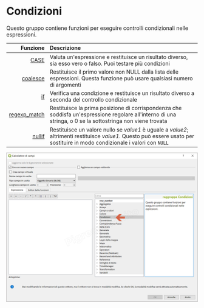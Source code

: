 # Condizioni

Questo gruppo contiene funzioni per eseguire controlli condizionali nelle espressioni. 

| Funzione  | Descrizione|
|----------:|:-----------|
|[CASE](case.html)|	Valuta un'espressione e restituisce un risultato diverso, sia esso vero o falso. Puoi testare più condizioni|
|[coalesce](coalesce.html)|Restituisce il primo valore non NULL dalla lista delle espressioni. Questa funzione può usare qualsiasi numero di argomenti|
|[if](if.html)|	Verifica una condizione e restituisce un risultato diverso a seconda del controllo condizionale
|[regexp_match](regexp_match.html)|Restituisce la prima posizione di corrispondenza che soddisfa un'espressione regolare all'interno di una stringa, o 0 se la sottostringa non viene trovata|
|[nullif](nullif.html)|	Restituisce un valore nullo se _value1_ è uguale a _value2_; altrimenti restituisce _value1_. Questo può essere usato per sostituire in modo condizionale i valori con `NULL`|


![](/img/condizioni/gruppo_condizioni1.png)
